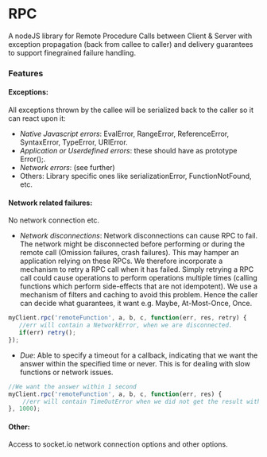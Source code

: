 # RPC
A nodeJS library for Remote Procedure Calls between Client & Server with exception propagation (back from callee to caller) and delivery guarantees to support finegrained failure handling.

### Features
#### **Exceptions**: 
All exceptions thrown by the callee will be serialized back to the caller so it can react upon it:
* *Native Javascript errors*: EvalError, RangeError, ReferenceError, SyntaxError, TypeError, URIError.
* *Application or Userdefined errors*: these should have as prototype Error();.
* *Network errors*: (see further)
* Others: Library specific ones like serializationError, FunctionNotFound, etc.

#### **Network related failures**: 

No network connection etc.
* *Network disconnections*: Network disconnections can cause RPC to fail. The network might be disconnected before performing or during the remote call (Omission failures, crash failures). This may hamper an application relying on these RPCs. We therefore incorporate a mechanism to retry a RPC call when it has failed. Simply retrying a RPC call could cause operations to perform operations multiple times (calling functions which perform side-effects that are not idempotent). We use a mechanism of filters and caching to avoid this problem. Hence the caller can decide what guarantees, it want e.g. Maybe, At-Most-Once, Once.
```javascript 
myClient.rpc('remoteFunction', a, b, c, function(err, res, retry) {
   //err will contain a NetworkError, when we are disconnected.
   if(err) retry();       
});
```
* *Due*: Able to specify a timeout for a callback, indicating that we want the answer within the specified time or never. This is for dealing with slow functions or network issues.
```javascript 
//We want the answer within 1 second
myClient.rpc('remoteFunction', a, b, c, function(err, res) {
    //err will contain TimeOutError when we did not get the result within 1 second.
}, 1000);
```

#### **Other**: 
Access to socket.io network connection options and other options.
